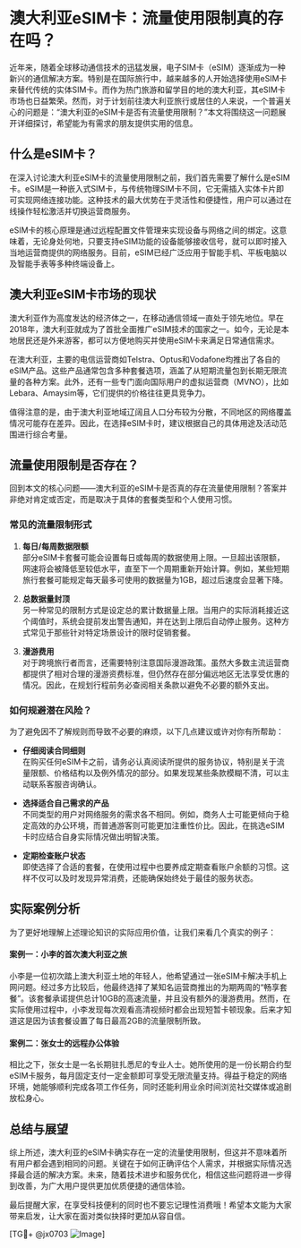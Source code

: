 # 澳大利亚eSIM卡：流量使用限制真的存在吗？

近年来，随着全球移动通信技术的迅猛发展，电子SIM卡（eSIM）逐渐成为一种新兴的通信解决方案。特别是在国际旅行中，越来越多的人开始选择使用eSIM卡来替代传统的实体SIM卡。而作为热门旅游和留学目的地的澳大利亚，其eSIM卡市场也日益繁荣。然而，对于计划前往澳大利亚旅行或居住的人来说，一个普遍关心的问题是：“澳大利亚的eSIM卡是否有流量使用限制？”本文将围绕这一问题展开详细探讨，希望能为有需求的朋友提供实用的信息。

## 什么是eSIM卡？

在深入讨论澳大利亚eSIM卡的流量使用限制之前，我们首先需要了解什么是eSIM卡。eSIM是一种嵌入式SIM卡，与传统物理SIM卡不同，它无需插入实体卡片即可实现网络连接功能。这种技术的最大优势在于灵活性和便捷性，用户可以通过在线操作轻松激活并切换运营商服务。

eSIM卡的核心原理是通过远程配置文件管理来实现设备与网络之间的绑定。这意味着，无论身处何地，只要支持eSIM功能的设备能够接收信号，就可以即时接入当地运营商提供的网络服务。目前，eSIM已经广泛应用于智能手机、平板电脑以及智能手表等多种终端设备上。

## 澳大利亚eSIM卡市场的现状

澳大利亚作为高度发达的经济体之一，在移动通信领域一直处于领先地位。早在2018年，澳大利亚就成为了首批全面推广eSIM技术的国家之一。如今，无论是本地居民还是外来游客，都可以方便地购买并使用eSIM卡来满足日常通信需求。

在澳大利亚，主要的电信运营商如Telstra、Optus和Vodafone均推出了各自的eSIM产品。这些产品通常包含多种套餐选项，涵盖了从短期流量包到长期无限流量的各种方案。此外，还有一些专门面向国际用户的虚拟运营商（MVNO），比如Lebara、Amaysim等，它们提供的价格往往更具竞争力。

值得注意的是，由于澳大利亚地域辽阔且人口分布较为分散，不同地区的网络覆盖情况可能存在差异。因此，在选择eSIM卡时，建议根据自己的具体用途及活动范围进行综合考量。

## 流量使用限制是否存在？

回到本文的核心问题——澳大利亚的eSIM卡是否真的存在流量使用限制？答案并非绝对肯定或否定，而是取决于具体的套餐类型和个人使用习惯。

### 常见的流量限制形式

1. **每日/每周数据限额**  
   部分eSIM卡套餐可能会设置每日或每周的数据使用上限。一旦超出该限额，网速将会被降低至较低水平，直至下一个周期重新开始计算。例如，某些短期旅行套餐可能规定每天最多可使用的数据量为1GB，超过后速度会显著下降。

2. **总数据量封顶**  
   另一种常见的限制方式是设定总的累计数据量上限。当用户的实际消耗接近这个阈值时，系统会提前发出警告通知，并在达到上限后自动停止服务。这种方式常见于那些针对特定场景设计的限时促销套餐。

3. **漫游费用**  
   对于跨境旅行者而言，还需要特别注意国际漫游政策。虽然大多数主流运营商都提供了相对合理的漫游资费标准，但仍然存在部分偏远地区无法享受优惠的情况。因此，在规划行程前务必查阅相关条款以避免不必要的额外支出。

### 如何规避潜在风险？

为了避免因不了解规则而导致不必要的麻烦，以下几点建议或许对你有所帮助：

- **仔细阅读合同细则**  
  在购买任何eSIM卡之前，请务必认真阅读所提供的服务协议，特别是关于流量限额、价格结构以及例外情况的部分。如果发现某些条款模糊不清，可以主动联系客服咨询确认。

- **选择适合自己需求的产品**  
  不同类型的用户对网络服务的需求各不相同。例如，商务人士可能更倾向于稳定高效的办公环境，而普通游客则可能更加注重性价比。因此，在挑选eSIM卡时应结合自身实际情况做出明智决策。

- **定期检查账户状态**  
  即使选择了合适的套餐，在使用过程中也要养成定期查看账户余额的习惯。这样不仅可以及时发现异常消费，还能确保始终处于最佳的服务状态。

## 实际案例分析

为了更好地理解上述理论知识的实际应用价值，让我们来看几个真实的例子：

#### 案例一：小李的首次澳大利亚之旅
小李是一位初次踏上澳大利亚土地的年轻人，他希望通过一张eSIM卡解决手机上网问题。经过多方比较后，他最终选择了某知名运营商推出的为期两周的“畅享套餐”。该套餐承诺提供总计10GB的高速流量，并且没有额外的漫游费用。然而，在实际使用过程中，小李发现每次观看高清视频时都会出现短暂卡顿现象。后来才知道这是因为该套餐设置了每日最高2GB的流量限制所致。

#### 案例二：张女士的远程办公体验
相比之下，张女士是一名长期驻扎悉尼的专业人士。她所使用的是一份长期合约型eSIM卡服务，每月固定支付一定金额即可享受无限流量支持。得益于稳定的网络环境，她能够顺利完成各项工作任务，同时还能利用业余时间浏览社交媒体或追剧放松身心。

## 总结与展望

综上所述，澳大利亚的eSIM卡确实存在一定的流量使用限制，但这并不意味着所有用户都会遇到相同的问题。关键在于如何正确评估个人需求，并根据实际情况选择最合适的解决方案。未来，随着技术进步和服务优化，相信这些问题将进一步得到改善，为广大用户提供更加优质便捷的通信体验。

最后提醒大家，在享受科技便利的同时也不要忘记理性消费哦！希望本文能为大家带来启发，让大家在面对类似抉择时更加从容自信。

[TG💪+ @jx0703 ![Image](https://github.com/user-attachments/assets/dbca1d08-cadb-493c-b0ec-ad6f7a83f270)]